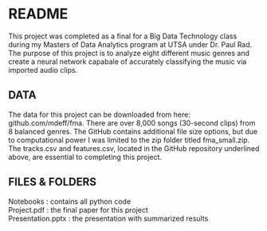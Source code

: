 # README
This project was completed as a final for a Big Data Technology class during my Masters of Data Analytics program at UTSA under Dr. Paul Rad. The purpose of this project is to analyze eight different music genres and create a neural network capabale of accurately classifying the music via imported audio clips.

## DATA
The data for this project can be downloaded from here: github.com/mdeff/fma. 
There are over 8,000 songs (30-second clips) from 8 balanced genres. The GitHub contains additional file size options, but due to computational power I was limited to the zip folder titled fma_small.zip. The tracks.csv and features.csv, located in the GitHub repository underlined above, are essential to completing this project.

## FILES & FOLDERS
Notebooks : contains all python code </br>
Project.pdf : the final paper for this project </br>
Presentation.pptx : the presentation with summarized results
